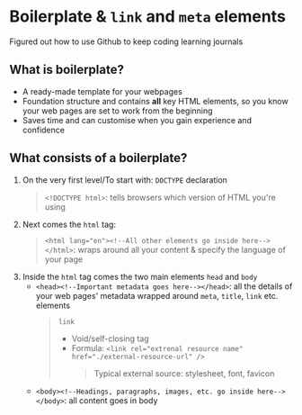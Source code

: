 # Boilerplate & `link` and  `meta` elements
Figured out how to use Github to keep coding learning journals
## What is boilerplate?  
- A ready-made template for your webpages
- Foundation structure and contains **all** key HTML elements, so you know your web pages are set to work from the beginning
- Saves time and can customise when you gain experience and confidence
## What consists of a boilerplate?
1. On the very first level/To start with:  `DOCTYPE` declaration
     > `<!DOCTYPE html>`: tells browsers which version of HTML you're using
2. Next comes the `html` tag:
     > `<html lang="en"><!--All other elements go inside here--></html>`: wraps around all your content & specify the language of your page 
4. Inside the `html` tag comes the two main elements `head` and `body`
     - `<head><!--Important metadata goes here--></head>`: all the details of your web pages' metadata wrapped around `meta`, `title`, `link` etc. elements
       > `link`
          > - Void/self-closing tag
          > - Formula: `<link rel="extrenal resource name" href="./external-resource-url" />`  
          >   >Typical external source: stylesheet, font, favicon
     - `<body><!--Headings, paragraphs, images, etc. go inside here--></body>`: all content goes in body
